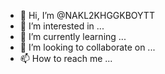 - 👋 Hi, I’m @NAKL2KHGGKBOYTT
- 👀 I’m interested in ...
- 🌱 I’m currently learning ...
- 💞️ I’m looking to collaborate on ...
- 📫 How to reach me ...

<!---
NAKL2KHGGKBOYTT/NAKL2KHGGKBOYTT is a ✨ special ✨ repository because its `README.md` (this file) appears on your GitHub profile.
You can click the Preview link to take a look at your changes.
--->
